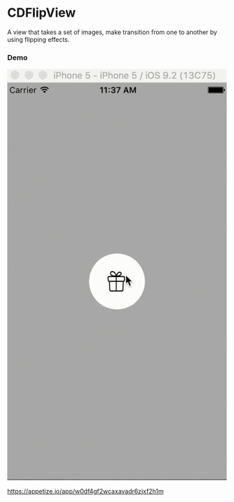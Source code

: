 # CDFlipView

A view that takes a set of images, make transition from one to another by using flipping effects.

### Demo
![Screencapture GIF](https://github.com/jibeex/CDFlipView/blob/master/demo.gif)

https://appetize.io/app/w0df4gf2wcaxavadr6zjxf2h1m
